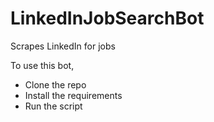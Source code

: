 # LinkedInJobSearchBot
Scrapes LinkedIn for jobs

To use this bot,
  * Clone the repo
  * Install the requirements
  * Run the script
